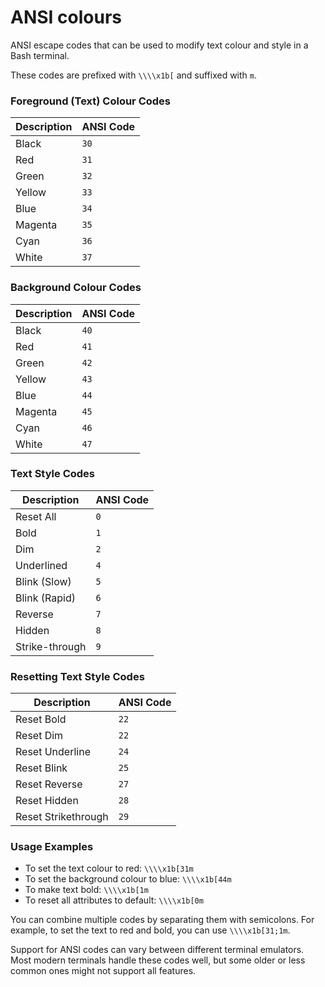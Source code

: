 # ANSI colours

ANSI escape codes that can be used to modify text colour and style in a Bash terminal.

These codes are prefixed with `\\\\x1b[` and suffixed with `m`.


### Foreground (Text) Colour Codes

| Description | ANSI Code |
|-------------|-----------|
| Black       | `30`      |
| Red         | `31`      |
| Green       | `32`      |
| Yellow      | `33`      |
| Blue        | `34`      |
| Magenta     | `35`      |
| Cyan        | `36`      |
| White       | `37`      |


### Background Colour Codes

| Description | ANSI Code |
|-------------|-----------|
| Black       | `40`      |
| Red         | `41`      |
| Green       | `42`      |
| Yellow      | `43`      |
| Blue        | `44`      |
| Magenta     | `45`      |
| Cyan        | `46`      |
| White       | `47`      |


### Text Style Codes

| Description     | ANSI Code |
|-----------------|-----------|
| Reset All       | `0`       |
| Bold            | `1`       |
| Dim             | `2`       |
| Underlined      | `4`       |
| Blink (Slow)    | `5`       |
| Blink (Rapid)   | `6`       |
| Reverse         | `7`       |
| Hidden          | `8`       |
| Strike-through  | `9`       |


### Resetting Text Style Codes

| Description     | ANSI Code |
|-----------------|-----------|
| Reset Bold      | `22`      |
| Reset Dim       | `22`      |
| Reset Underline | `24`      |
| Reset Blink     | `25`      |
| Reset Reverse   | `27`      |
| Reset Hidden    | `28`      |
| Reset Strikethrough | `29`     |


### Usage Examples

- To set the text colour to red: `\\\\x1b[31m`
- To set the background colour to blue: `\\\\x1b[44m`
- To make text bold: `\\\\x1b[1m`
- To reset all attributes to default: `\\\\x1b[0m`

You can combine multiple codes by separating them with semicolons. For example, to set the text to red and bold, you can use `\\\\x1b[31;1m`.

Support for ANSI codes can vary between different terminal emulators. Most modern terminals handle these codes well, but some older or less common ones might not support all features.

